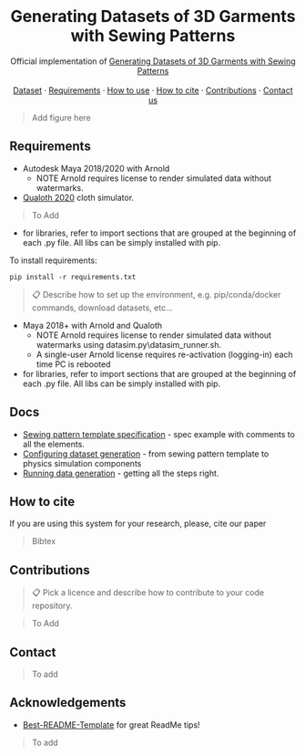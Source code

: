 <!--
*** With tips from https://github.com/othneildrew/Best-README-Template
-->


<!-- Header with Navigation -->
<br />
<p align="center">
  <h1 align="center">Generating Datasets of 3D Garments with Sewing Patterns</h1>

  <p align="center">
    Official implementation of <a href="">Generating Datasets of 3D Garments with Sewing Patterns</a>
    <br />
    <br />
    <a href="">Dataset</a>
    ·
    <a href="#requirements">Requirements</a>
    ·
    <a href="#docs">How to use</a>
    ·
    <a href="#how-to-cite">How to cite</a>
    ·
    <a href="#contributions">Contributions</a>
    ·
    <a href="#contact">Contact us</a>
  </p>
</p>

> Add figure here

## Requirements

* Autodesk Maya 2018/2020 with Arnold
    * NOTE Arnold requires license to render simulated data without watermarks.
* [Qualoth 2020](https://www.qualoth.com/) cloth simulator. 

> To Add
* for libraries, refer to import sections that are grouped at the beginning of each .py file. All libs can be simply installed with pip.


To install requirements:

```setup
pip install -r requirements.txt
```
>📋  Describe how to set up the environment, e.g. pip/conda/docker commands, download datasets, etc...

* Maya 2018+ with Arnold and Qualoth
    * NOTE Arnold requires license to render simulated data without watermarks using datasim.py\datasim_runner.sh. 
    * A single-user Arnold license requires re-activation (logging-in) each time PC is rebooted
* for libraries, refer to import sections that are grouped at the beginning of each .py file. All libs can be simply installed with pip.

## Docs

* [Sewing pattern template specification](docs/template_spec_with_comments.json) - spec example with comments to all the elements.
* [Configuring dataset generation](docs/Setting_up_generator.md) - from sewing pattern template to physics simulation components
* [Running data generation](docs/Running_generation.md) - getting all the steps right.

## How to cite

If you are using this system for your research, please, cite our paper

> Bibtex


## Contributions

>📋  Pick a licence and describe how to contribute to your code repository. 

> To Add
## Contact

> To add

## Acknowledgements

* [Best-README-Template](https://github.com/othneildrew/Best-README-Template) for great ReadMe tips!
> To add